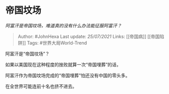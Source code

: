 # 帝国坟场
*阿富汗是帝国坟场，难道真的没有什么办法能征服阿富汗？*

> Author: #JohnHexa 
Last update: *25/07/2021* 
Links: [[帝国病]] [[帝国陷阱]]
Tags: #世界大局World-Trend 

阿富汗是“帝国坟场”？

如果以美国现在这种程度的挫败就算一次“帝国埋葬”的话，

阿富汗作为帝国坟场完成的“帝国埋葬”怕还没有中国的零头多。

在全世界可能连前十名也挤不进去。